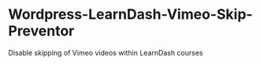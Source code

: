 # Wordpress-LearnDash-Vimeo-Skip-Preventor
Disable skipping of Vimeo videos within LearnDash courses
